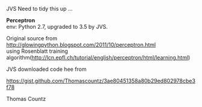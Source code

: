 JVS Need to tidy this up ...

**Perceptron**  
env: Python 2.7, upgraded to 3.5 by JVS.

Original source from http://glowingpython.blogspot.com/2011/10/perceptron.html  
using Rosenblatt training algorithm(http://lcn.epfl.ch/tutorial/english/perceptron/html/learning.html)

JVS downloaded code hee from

https://gist.github.com/Thomascountz/3ae80451358a80b29ed802978cbe3f78

Thomas Countz
